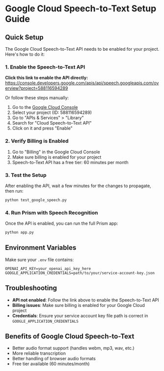 # Google Cloud Speech-to-Text Setup Guide

## Quick Setup

The Google Cloud Speech-to-Text API needs to be enabled for your project. Here's how to do it:

### 1. Enable the Speech-to-Text API

**Click this link to enable the API directly:**
https://console.developers.google.com/apis/api/speech.googleapis.com/overview?project=588116594289

Or follow these steps manually:

1. Go to the [Google Cloud Console](https://console.cloud.google.com/)
2. Select your project (ID: 588116594289)
3. Go to "APIs & Services" > "Library"
4. Search for "Cloud Speech-to-Text API"
5. Click on it and press "Enable"

### 2. Verify Billing is Enabled

1. Go to "Billing" in the Google Cloud Console
2. Make sure billing is enabled for your project
3. Speech-to-Text API has a free tier: 60 minutes per month

### 3. Test the Setup

After enabling the API, wait a few minutes for the changes to propagate, then run:

```bash
python test_google_speech.py
```

### 4. Run Prism with Speech Recognition

Once the API is enabled, you can run the full Prism app:

```bash
python app.py
```

## Environment Variables

Make sure your `.env` file contains:

```
OPENAI_API_KEY=your_openai_api_key_here
GOOGLE_APPLICATION_CREDENTIALS=path/to/your/service-account-key.json
```

## Troubleshooting

- **API not enabled**: Follow the link above to enable the Speech-to-Text API
- **Billing issues**: Make sure billing is enabled for your Google Cloud project
- **Credentials**: Ensure your service account key file path is correct in `GOOGLE_APPLICATION_CREDENTIALS`

## Benefits of Google Cloud Speech-to-Text

- Better audio format support (handles webm, mp3, wav, etc.)
- More reliable transcription
- Better handling of browser audio formats
- Free tier available (60 minutes/month) 